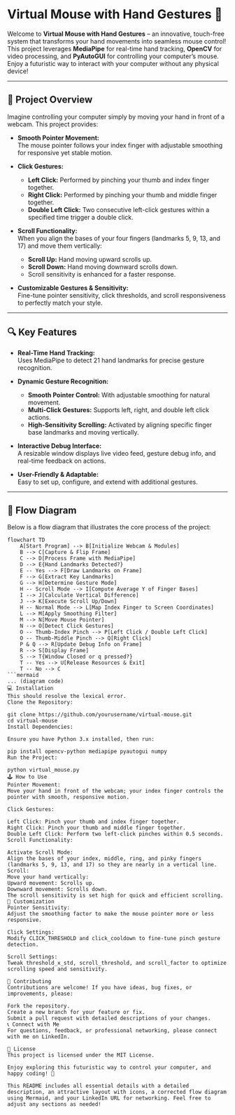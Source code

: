# Virtual Mouse with Hand Gestures 🚀

Welcome to **Virtual Mouse with Hand Gestures** – an innovative, touch-free system that transforms your hand movements into seamless mouse control! This project leverages **MediaPipe** for real-time hand tracking, **OpenCV** for video processing, and **PyAutoGUI** for controlling your computer’s mouse. Enjoy a futuristic way to interact with your computer without any physical device!

---

## 🌟 Project Overview

Imagine controlling your computer simply by moving your hand in front of a webcam. This project provides:

- **Smooth Pointer Movement:**  
  The mouse pointer follows your index finger with adjustable smoothing for responsive yet stable motion.
  
- **Click Gestures:**  
  - **Left Click:** Performed by pinching your thumb and index finger together.  
  - **Right Click:** Performed by pinching your thumb and middle finger together.  
  - **Double Left Click:** Two consecutive left-click gestures within a specified time trigger a double click.

- **Scroll Functionality:**  
  When you align the bases of your four fingers (landmarks 5, 9, 13, and 17) and move them vertically:
  - **Scroll Up:** Hand moving upward scrolls up.
  - **Scroll Down:** Hand moving downward scrolls down.
  - Scroll sensitivity is enhanced for a faster response.

- **Customizable Gestures & Sensitivity:**  
  Fine-tune pointer sensitivity, click thresholds, and scroll responsiveness to perfectly match your style.

---

## 🔍 Key Features

- **Real-Time Hand Tracking:**  
  Uses MediaPipe to detect 21 hand landmarks for precise gesture recognition.
  
- **Dynamic Gesture Recognition:**  
  - **Smooth Pointer Control:** With adjustable smoothing for natural movement.
  - **Multi-Click Gestures:** Supports left, right, and double left click actions.
  - **High-Sensitivity Scrolling:** Activated by aligning specific finger base landmarks and moving vertically.

- **Interactive Debug Interface:**  
  A resizable window displays live video feed, gesture debug info, and real-time feedback on actions.

- **User-Friendly & Adaptable:**  
  Easy to set up, configure, and extend with additional gestures.

---

## 🔄 Flow Diagram

Below is a flow diagram that illustrates the core process of the project:

```mermaid
flowchart TD
    A[Start Program] --> B[Initialize Webcam & Modules]
    B --> C[Capture & Flip Frame]
    C --> D[Process Frame with MediaPipe]
    D --> E{Hand Landmarks Detected?}
    E -- Yes --> F[Draw Landmarks on Frame]
    F --> G[Extract Key Landmarks]
    G --> H[Determine Gesture Mode]
    H -- Scroll Mode --> I[Compute Average Y of Finger Bases]
    I --> J[Calculate Vertical Difference]
    J --> K[Execute Scroll Up/Down]
    H -- Normal Mode --> L[Map Index Finger to Screen Coordinates]
    L --> M[Apply Smoothing Filter]
    M --> N[Move Mouse Pointer]
    N --> O[Detect Click Gestures]
    O -- Thumb-Index Pinch --> P[Left Click / Double Left Click]
    O -- Thumb-Middle Pinch --> Q[Right Click]
    P & Q --> R[Update Debug Info on Frame]
    R --> S[Display Frame]
    S --> T{Window Closed or q pressed?}
    T -- Yes --> U[Release Resources & Exit]
    T -- No --> C
```mermaid
... (diagram code)
💻 Installation
This should resolve the lexical error.
Clone the Repository:

git clone https://github.com/yourusername/virtual-mouse.git
cd virtual-mouse
Install Dependencies:

Ensure you have Python 3.x installed, then run:

pip install opencv-python mediapipe pyautogui numpy
Run the Project:

python virtual_mouse.py
🕹️ How to Use
Pointer Movement:
Move your hand in front of the webcam; your index finger controls the pointer with smooth, responsive motion.

Click Gestures:

Left Click: Pinch your thumb and index finger together.
Right Click: Pinch your thumb and middle finger together.
Double Left Click: Perform two left-click pinches within 0.5 seconds.
Scroll Functionality:

Activate Scroll Mode:
Align the bases of your index, middle, ring, and pinky fingers (landmarks 5, 9, 13, and 17) so they are nearly in a vertical line.
Scroll:
Move your hand vertically:
Upward movement: Scrolls up.
Downward movement: Scrolls down.
The scroll sensitivity is set high for quick and efficient scrolling.
🎨 Customization
Pointer Sensitivity:
Adjust the smoothing factor to make the mouse pointer more or less responsive.

Click Settings:
Modify CLICK_THRESHOLD and click_cooldown to fine-tune pinch gesture detection.

Scroll Settings:
Tweak threshold_x_std, scroll_threshold, and scroll_factor to optimize scrolling speed and sensitivity.

🤝 Contributing
Contributions are welcome! If you have ideas, bug fixes, or improvements, please:

Fork the repository.
Create a new branch for your feature or fix.
Submit a pull request with detailed descriptions of your changes.
📞 Connect with Me
For questions, feedback, or professional networking, please connect with me on LinkedIn.

📜 License
This project is licensed under the MIT License.

Enjoy exploring this futuristic way to control your computer, and happy coding! 🚀

This README includes all essential details with a detailed description, an attractive layout with icons, a corrected flow diagram using Mermaid, and your LinkedIn URL for networking. Feel free to adjust any sections as needed!






